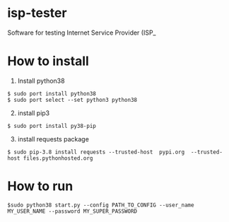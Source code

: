 # isp-tester
Software for testing Internet Service Provider (ISP_

# How to install

1. Install python38
```
$ sudo port install python38
$ sudo port select --set python3 python38
```

2. install pip3
```
$ sudo port install py38-pip

```

3. install requests package
```
$ sudo pip-3.8 install requests --trusted-host  pypi.org  --trusted-host files.pythonhosted.org
```

# How to run

```
$sudo python38 start.py --config PATH_TO_CONFIG --user_name MY_USER_NAME --password MY_SUPER_PASSWORD
```
